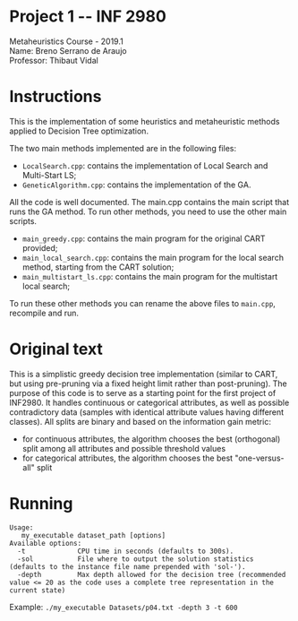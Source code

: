 
# Project 1 -- INF 2980

Metaheuristics Course - 2019.1  
Name: Breno Serrano de Araujo  
Professor: Thibaut Vidal  

# Instructions

This is the implementation of some heuristics and metaheuristic methods applied to Decision Tree optimization.

The two main methods implemented are in the following files:  

- ```LocalSearch.cpp```: contains the implementation of Local Search and Multi-Start LS;
- ```GeneticAlgorithm.cpp```: contains the implementation of the GA.

All the code is well documented.
The main.cpp contains the main script that runs the GA method. To run other methods, you need to use the other main scripts.

- ```main_greedy.cpp```: contains the main program for the original CART provided;
- ```main_local_search.cpp```: contains the main program for the local search method, starting from the CART solution;
- ```main_multistart_ls.cpp```: contains the main program for the multistart local search;

To run these other methods you can rename the above files to ```main.cpp```, recompile and run. 


# Original text

This is a simplistic greedy decision tree implementation (similar to CART, but using pre-pruning via a fixed height limit rather than post-pruning).
The purpose of this code is to serve as a starting point for the first project of INF2980.
It handles continuous or categorical attributes, as well as possible contradictory data (samples with identical attribute values having different classes).
All splits are binary and based on the information gain metric:
* for continuous attributes, the algorithm chooses the best (orthogonal) split among all attributes and possible threshold values
* for categorical attributes, the algorithm chooses the best "one-versus-all" split

# Running

```
Usage:
   my_executable dataset_path [options]
Available options:
  -t             CPU time in seconds (defaults to 300s).
  -sol           File where to output the solution statistics (defaults to the instance file name prepended with 'sol-').
  -depth         Max depth allowed for the decision tree (recommended value <= 20 as the code uses a complete tree representation in the current state)
```

Example: `./my_executable Datasets/p04.txt -depth 3 -t 600`

